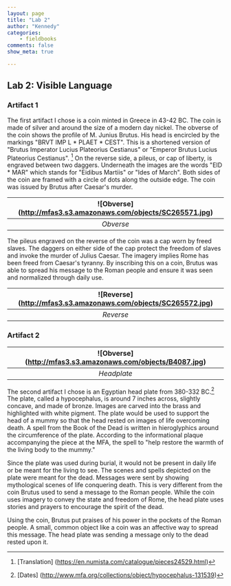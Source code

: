 ```yaml
---
layout: page  
title: "Lab 2"  
author: "Kennedy"  
categories:  
    - fieldbooks
comments: false  
show_meta: true

---
```


## Lab 2: Visible Language


### Artifact 1

The first artifact I chose is a coin minted in Greece in 43-42 BC.  The coin is made of silver and around the size of a modern day nickel.  The obverse of the coin shows the profile of M. Junius Brutus.  His head is encircled by the markings "BRVT IMP L * PLAET * CEST".  This is a shortened version of "Brutus Imperator Lucius Plateorius Cestianus" or "Emperor Brutus Lucius Plateorius Cestianus". [^1]  On the reverse side, a pileus, or cap of liberty, is engraved between two daggers.  Underneath the images are the words "EID * MAR" which stands for "Eidibus Martiis" or "Ides of March".  Both sides of the coin are framed with a circle of dots along the outside edge.  The coin was issued by Brutus after Caesar's murder.

| ![Obverse] (http://mfas3.s3.amazonaws.com/objects/SC265571.jpg) |
|:--:|
| *Obverse* |



The pileus engraved on the reverse of the coin was a cap worn by freed slaves.  The daggers on either side of the cap protect the freedom of slaves and invoke the murder of Julius Caesar.  The imagery implies Rome has been freed from Caesar's tyranny.  By inscribing this on a coin, Brutus was able to spread his message to the Roman people and ensure it was seen and normalized through daily use.

| ![Reverse] (http://mfas3.s3.amazonaws.com/objects/SC265572.jpg) |
|:--:|
| *Reverse* |


### Artifact 2

| ![Obverse] (http://mfas3.s3.amazonaws.com/objects/B4087.jpg) |
|:--:|
| *Headplate* |


The second artifact I chose is an Egyptian head plate from 380-332 BC.[^2]  The plate, called a hypocephalus, is around 7 inches across, slightly concave, and made of bronze.  Images are carved into the brass and highlighted with white pigment.  The plate would be used to support the head of a mummy so that the head rested on images of life overcoming death.  A spell from the Book of the Dead is written in hieroglyphics around the circumference of the plate.  According to the informational plaque accompanying the piece at the MFA, the spell to "help restore the warmth of the living body to the mummy."

Since the plate was used during burial, it would not be present in daily life or be meant for the living to see.  The scenes and spells depicted on the plate were meant for the dead.  Messages were sent by showing mythological scenes of life conquering death.  This is very different from the coin Brutus used to send a message to the Roman people.  While the coin uses imagery to convey the state and freedom of Rome, the head plate uses stories and prayers to encourage the spirit of the dead.

Using the coin, Brutus put praises of his power in the pockets of the Roman people.  A small, common object like a coin was an affective way to spread this message.  The head plate was sending a message only to the dead rested upon it.

[^1]: [Translation] (https://en.numista.com/catalogue/pieces24529.html)

[^2]: [Dates] (http://www.mfa.org/collections/object/hypocephalus-131539)





